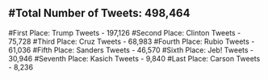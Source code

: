 #Total Number of Tweets: 498,464 
---
#First Place: Trump Tweets - 197,126
#Second Place: Clinton Tweets - 75,728
#Third Place: Cruz Tweets - 68,983
#Fourth Place: Rubio Tweets - 61,036
#Fifth Place: Sanders Tweets - 46,570
#Sixth Place: Jeb! Tweets - 30,946
#Seventh Place: Kasich Tweets - 9,840
#Last Place: Carson Tweets - 8,236
